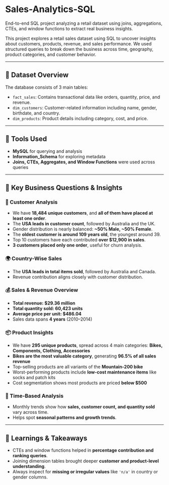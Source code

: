 # Sales-Analytics-SQL
End-to-end SQL project analyzing a retail dataset using joins, aggregations, CTEs, and window functions to extract real business insights.


This project explores a retail sales dataset using SQL to uncover insights about customers, products, revenue, and sales performance. We used structured queries to break down the business across time, geography, product categories, and customer behavior.

---

## 📁 Dataset Overview

The database consists of 3 main tables:

- `fact_sales`: Contains transactional data like orders, quantity, price, and revenue.
- `dim_customers`: Customer-related information including name, gender, birthdate, and country.
- `dim_products`: Product details including category, cost, and price.

---

## 🔧 Tools Used

- **MySQL** for querying and analysis  
- **Information_Schema** for exploring metadata  
- **Joins, CTEs, Aggregates, and Window Functions** were used across queries

---

## 🎯 Key Business Questions & Insights

### 🧍 Customer Analysis

- We have **18,484 unique customers**, and **all of them have placed at least one order**.
- The **USA leads in customer count**, followed by Australia and the UK.
- Gender distribution is nearly balanced: **~50% Male, ~50% Female**.
- The **oldest customer is around 109 years old**, the youngest around 39.
- Top 10 customers have each contributed **over $12,900 in sales**.
- **3 customers placed only one order**, useful for churn analysis.

### 🌍 Country-Wise Sales

- The **USA leads in total items sold**, followed by Australia and Canada.
- Revenue contribution aligns closely with customer distribution.

### 💰 Sales & Revenue Overview

- **Total revenue: $29.36 million**
- **Total quantity sold: 60,423 units**
- **Average price per unit: $486.04**
- Sales data spans **4 years** (2010–2014)

### 📦 Product Insights

- We have **295 unique products**, spread across 4 main categories: **Bikes, Components, Clothing, Accessories**
- **Bikes are the most valuable category**, generating **96.5% of all sales revenue**
- Top-selling products are all variants of the **Mountain-200 bike**
- Worst-performing products include **low-cost maintenance items** like socks and patch kits
- Cost segmentation shows most products are priced **below $500**

### 📅 Time-Based Analysis

- Monthly trends show how **sales, customer count, and quantity sold** vary across time.
- Helps spot **seasonal patterns and growth trends**.

---

## 📌 Learnings & Takeaways

- CTEs and window functions helped in **percentage contribution and ranking queries**.
- Joining dimension tables brought deeper **customer and product-level understanding**.
- Always inspect for **missing or irregular values** like `'n/a'` in country or gender columns.






